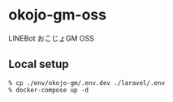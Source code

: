 # okojo-gm-oss
LINEBot おこじょGM OSS

## Local setup
```shell
% cp ./env/okojo-gm/.env.dev ./laravel/.env
% docker-compose up -d
```

